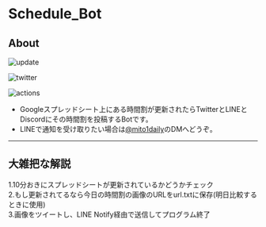 # Schedule_Bot  

## About

![update](https://img.shields.io/badge/%E6%9C%80%E7%B5%82%E6%99%82%E9%96%93%E5%89%B2%E6%9B%B4%E6%96%B0-%237450%20%5B2022%E5%B9%B410%E6%9C%8814%E6%97%A5%28%E9%87%91%29%2021%3A13%3A02%5D-blue.svg)

![twitter](https://img.shields.io/twitter/follow/mito1daily?label=%40mito1daily&style=social)

![actions](https://github.com/Geusen/Schedule_Bot/actions/workflows/Schedule.yml/badge.svg)

- Googleスプレッドシート上にある時間割が更新されたらTwitterとLINEとDiscordにその時間割を投稿するBotです。
- LINEで通知を受け取りたい場合は[@mito1daily](https://twitter.com/mito1daily)のDMへどうぞ。

--------------------------------------------------------------------------------------

## 大雑把な解説

1.10分おきにスプレッドシートが更新されているかどうかチェック  
2.もし更新されてるなら今日の時間割の画像のURLをurl.txtに保存(明日比較するときに使用)  
3.画像をツイートし、LINE Notify経由で送信してプログラム終了
